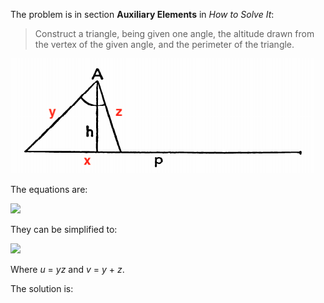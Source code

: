 The problem is in section **Auxiliary Elements** in *How to Solve It*:

> Construct a triangle, being given one angle, the altitude drawn from the vertex of the given angle, and the perimeter of the triangle.

<img src="triangle.png">

The equations are:

<img src="https://latex.codecogs.com/gif.latex?\begin{cases}x+y+z=p\\x^2=y^2+z^2-2yx\cos A\\xh=yz\sin A\end{cases}">

They can be simplified to:

<img src="https://latex.codecogs.com/gif.latex?\begin{cases}u\sin A/h+v=p\\u^2\sin^2A/h^2=v^2-2u(1+\cos A)\end{cases}">

Where *u* = *yz* and *v* = *y* + *z*.

The solution is: